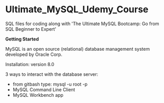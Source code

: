 # Ultimate_MySQL_Udemy_Course

SQL files for coding along with 'The Ultimate MySQL Bootcamp: Go from SQL Beginner to Expert'

**Getting Started**

MySQL is an open source (relational) database management system developed by Oracle Corp.

Installation: version 8.0

3 ways to interact with the database server:
- from gitbash type:  mysql -u root -p
- MySQL Command Line Client 
- MySQL Workbench app
